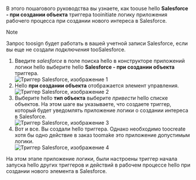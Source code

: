 В этого пошагового руководства вы узнаете, как toouse hello **Salesforce - при создании объекта** триггера tooinitiate логику приложения рабочего процесса при создании нового интереса в Salesforce.

> [!NOTE]
> Запрос toosign будет работать в вашей учетной записи Salesforce, если вы еще не создали *подключения* tooSalesforce.  
> 
> 

1. Введите *salesforce* в поле поиска hello в конструкторе приложений логики hello выберите hello **Salesforce - при создании объекта** триггера.  
   ![Триггер Salesforce, изображение 1](./media/connectors-create-api-salesforce/trigger-1.png)   
2. Hello **при создании объекта** отображается элемент управления.  
   ![Триггер Salesforce, изображение 2](./media/connectors-create-api-salesforce/trigger-2.png)   
3. Выберите hello **тип объекта** выберите *привести* hello списке объектов. На этом шаге вы указываете, что создаете триггер, который будет уведомлять приложение логики о создании интереса в Salesforce.   
   ![Триггер Salesforce, изображение 3](./media/connectors-create-api-salesforce/trigger-3.png)   
4. Вот и все. Вы создали hello триггера. Однако необходимо toocreate хотя бы одно действие в заказ toomake это приложение допустимым логики.    
   ![Триггер Salesforce, изображение 4](./media/connectors-create-api-salesforce/trigger-4.png)   

На этом этапе приложение логики, были настроены триггер начала запуска hello других триггеров и действий в рабочем процессе hello при создании нового элемента в Salesforce.  

